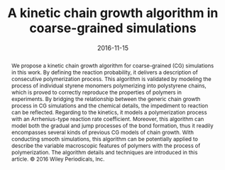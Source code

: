 ---
title: "A kinetic chain growth algorithm in coarse-grained simulations"
authors:
- Hong Liu
- You-Liang Zhu
- Zhong-Yuan Lu
- Florian Müller-Plathe
date: "2016-11-15"
doi: "10.1002/jcc.24495"
publication_types: ["期刊文章"]
publication: "Journal of Computational Chemistry"
abstract: "<!--more-->
We propose a kinetic chain growth algorithm for coarse-grained  (CG) simulations in this work. By defining the reaction probability, it  delivers a description of consecutive polymerization process. This  algorithm is validated by modeling the process of individual styrene  monomers polymerizing into polystyrene chains, which is proved to  correctly reproduce the properties of polymers in experiments. By  bridging the relationship between the generic chain growth process in CG  simulations and the chemical details, the impediment to reaction can be  reflected. Regarding to the kinetics, it models a polymerization  process with an Arrhenius-type reaction rate coefficient. Moreover, this  algorithm can model both the gradual and jump processes of the bond  formation, thus it readily encompasses several kinds of previous CG  models of chain growth. With conducting smooth simulations, this  algorithm can be potentially applied to describe the variable  macroscopic features of polymers with the process of polymerization. The  algorithm details and techniques are introduced in this article. © 2016  Wiley Periodicals, Inc."
url_pdf: "https://onlinelibrary.wiley.com/doi/abs/10.1002/jcc.24495"
---